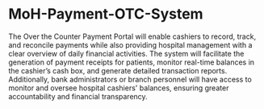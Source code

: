 # MoH-Payment-OTC-System
The Over the Counter Payment Portal will enable cashiers to record, track, and reconcile payments while also providing hospital management with a clear overview of daily financial activities. The system will facilitate the generation of payment receipts for patients, monitor real-time balances in the cashier’s cash box, and generate detailed transaction reports. Additionally, bank administrators or branch personnel will have access to monitor and oversee hospital cashiers' balances, ensuring greater accountability and financial transparency.

